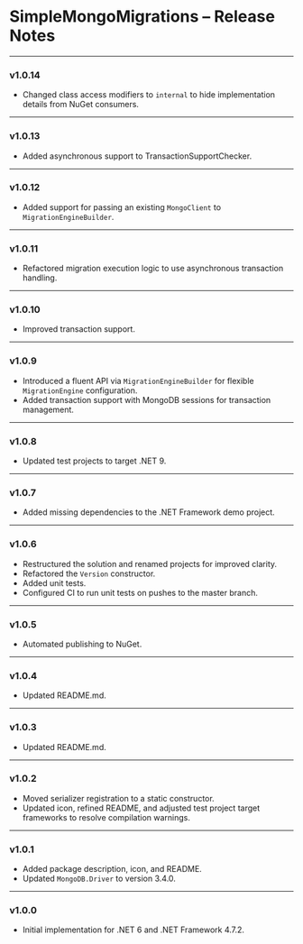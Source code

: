 # SimpleMongoMigrations – Release Notes

---

### v1.0.14

- Changed class access modifiers to `internal` to hide implementation details from NuGet consumers.

---

### v1.0.13

- Added asynchronous support to TransactionSupportChecker.

---

### v1.0.12

- Added support for passing an existing `MongoClient` to `MigrationEngineBuilder`.

---

### v1.0.11

- Refactored migration execution logic to use asynchronous transaction handling.

---

### v1.0.10

- Improved transaction support.

---

### v1.0.9

- Introduced a fluent API via `MigrationEngineBuilder` for flexible `MigrationEngine` configuration.
- Added transaction support with MongoDB sessions for transaction management.

---

### v1.0.8

- Updated test projects to target .NET 9.

---

### v1.0.7

- Added missing dependencies to the .NET Framework demo project.

---

### v1.0.6

- Restructured the solution and renamed projects for improved clarity.
- Refactored the `Version` constructor.
- Added unit tests.
- Configured CI to run unit tests on pushes to the master branch.

---

### v1.0.5

- Automated publishing to NuGet.

---

### v1.0.4

- Updated README.md.

---

### v1.0.3

- Updated README.md.

---

### v1.0.2

- Moved serializer registration to a static constructor.
- Updated icon, refined README, and adjusted test project target frameworks to resolve compilation warnings.

---

### v1.0.1

- Added package description, icon, and README.
- Updated `MongoDB.Driver` to version 3.4.0.

---

### v1.0.0

- Initial implementation for .NET 6 and .NET Framework 4.7.2.
